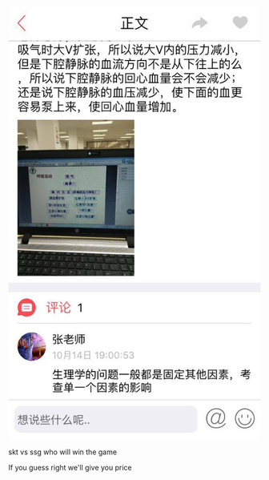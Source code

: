 ![](/assets/微信图片_20171016113225.jpg)

skt vs ssg who will win the game

If you guess right we'll give you price

